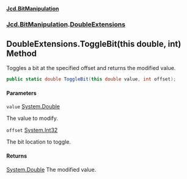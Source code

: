 #### [Jcd.BitManipulation](index.md 'index')

### [Jcd.BitManipulation](Jcd.BitManipulation 'Jcd.BitManipulation').[DoubleExtensions](Jcd.BitManipulation.DoubleExtensions 'Jcd.BitManipulation.DoubleExtensions')

## DoubleExtensions.ToggleBit(this double, int) Method

Toggles a bit at the specified offset and returns the modified value.

```csharp
public static double ToggleBit(this double value, int offset);
```

#### Parameters

<a name='Jcd.BitManipulation.DoubleExtensions.ToggleBit(thisdouble,int).value'></a>

`value` [System.Double](https://docs.microsoft.com/en-us/dotnet/api/System.Double 'System.Double')

The value to modify.

<a name='Jcd.BitManipulation.DoubleExtensions.ToggleBit(thisdouble,int).offset'></a>

`offset` [System.Int32](https://docs.microsoft.com/en-us/dotnet/api/System.Int32 'System.Int32')

The bit location to toggle.

#### Returns

[System.Double](https://docs.microsoft.com/en-us/dotnet/api/System.Double 'System.Double')
The modified value.